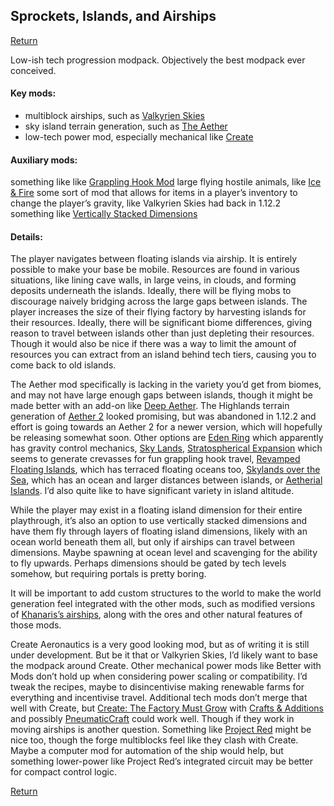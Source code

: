 ## Sprockets, Islands, and Airships

[Return](../)

Low-ish tech progression modpack. Objectively the best modpack ever conceived.

#### Key mods:
* multiblock airships, such as [Valkyrien Skies](https://www.curseforge.com/minecraft/mc-mods/valkyrien-skies)
* sky island terrain generation, such as [The Aether](https://www.curseforge.com/minecraft/mc-mods/aether)
* low-tech power mod, especially mechanical like [Create](https://www.curseforge.com/minecraft/mc-mods/create)

#### Auxiliary mods:
something like like [Grappling Hook Mod](https://www.curseforge.com/minecraft/mc-mods/grappling-hook-mod)
large flying hostile animals, like [Ice & Fire](https://www.curseforge.com/minecraft/mc-mods/ice-and-fire-dragons)
some sort of mod that allows for items in a player’s inventory to change the player’s gravity, like Valkyrien Skies had back in 1.12.2
something like [Vertically Stacked Dimensions](https://www.curseforge.com/minecraft/mc-mods/vertically-stacked-dimensions)

#### Details:
The player navigates between floating islands via airship. It is entirely possible to make your base be mobile. Resources are found in various situations, like lining cave walls, in large veins, in clouds, and forming deposits underneath the islands. Ideally, there will be flying mobs to discourage naively bridging across the large gaps between islands. The player increases the size of their flying factory by harvesting islands for their resources. Ideally, there will be significant biome differences, giving reason to travel between islands other than just depleting their resources. Though it would also be nice if there was a way to limit the amount of resources you can extract from an island behind tech tiers, causing you to come back to old islands.

The Aether mod specifically is lacking in the variety you’d get from biomes, and may not have large enough gaps between islands, though it might be made better with an add-on like [Deep Aether](https://modrinth.com/mod/deep-aether). The Highlands terrain generation of [Aether 2](https://www.curseforge.com/minecraft/mc-mods/aether-ii) looked promising, but was abandoned in 1.12.2 and effort is going towards an Aether 2 for a newer version, which will hopefully be releasing somewhat soon. Other options are [Eden Ring](https://www.curseforge.com/minecraft/mc-mods/eden-ring) which apparently has gravity control mechanics, [Sky Lands](https://www.curseforge.com/minecraft/mc-mods/sky-lands), [Stratospherical Expansion](https://modrinth.com/mod/stratospherical-expansion) which seems to generate crevasses for fun grappling hook travel, [Revamped Floating Islands](https://modrinth.com/datapack/revamped-floating-islands), which has terraced floating oceans too, [Skylands over the Sea](https://modrinth.com/datapack/skylands-over-the-sea), which has an ocean and larger distances between islands, or [Aetherial Islands](https://modrinth.com/datapack/aetherial-islands). I’d also quite like to have significant variety in island altitude.

While the player may exist in a floating island dimension for their entire playthrough, it’s also an option to use vertically stacked dimensions and have them fly through layers of floating island dimensions, likely with an ocean world beneath them all, but only if airships can travel between dimensions. Maybe spawning at ocean level and scavenging for the ability to fly upwards. Perhaps dimensions should be gated by tech levels somehow, but requiring portals is pretty boring.

It will be important to add custom structures to the world to make the world generation feel integrated with the other mods, such as modified versions of [Khanaris’s airships](https://www.planetminecraft.com/member/khanaris/), along with the ores and other natural features of those mods.

Create Aeronautics is a very good looking mod, but as of writing it is still under development. But be it that or Valkyrien Skies, I’d likely want to base the modpack around Create. Other mechanical power mods like Better with Mods don’t hold up when considering power scaling or compatibility. I’d tweak the recipes, maybe to disincentivise making renewable farms for everything and incentivise travel. Additional tech mods don’t merge that well with Create, but [Create: The Factory Must Grow](https://www.curseforge.com/minecraft/mc-mods/create-industry) with [Crafts & Additions](https://www.curseforge.com/minecraft/mc-mods/createaddition) and possibly [PneumaticCraft](https://www.curseforge.com/minecraft/mc-mods/pneumaticcraft-repressurized) could work well. Though if they work in moving airships is another question. Something like [Project Red](https://www.curseforge.com/minecraft/mc-mods/project-red-core) might be nice too, though the forge multiblocks feel like they clash with Create. Maybe a computer mod for automation of the ship would help, but something lower-power like Project Red’s integrated circuit may be better for compact control logic.

[Return](../)
